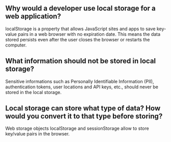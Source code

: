 ## Why would a developer use local storage for a web application?
localStorage is a property that allows JavaScript sites and apps to save key-value pairs in a web browser with no expiration date. This means the data stored persists even after the user closes the browser or restarts the computer.


## What information should not be stored in local storage?
Sensitive informations such as Personally Identifiable Information (PII), authentication tokens, user locations and API keys, etc., should never be stored in the local storage.


## Local storage can store what type of data? How would you convert it to that type before storing?
Web storage objects localStorage and sessionStorage allow to store key/value pairs in the browser.
